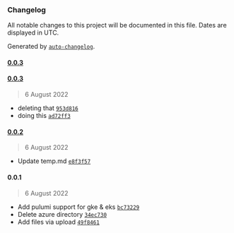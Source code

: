 ### Changelog

All notable changes to this project will be documented in this file. Dates are displayed in UTC.

Generated by [`auto-changelog`](https://github.com/CookPete/auto-changelog).

#### [0.0.3](https://github.com/ldhertert/terraform/compare/0.0.3...0.0.3)

#### [0.0.3](https://github.com/ldhertert/terraform/compare/0.0.2...0.0.3)

> 6 August 2022

- deleting that [`953d816`](https://github.com/ldhertert/terraform/commit/953d816cf608bd54a5b1bf7d1fc2e6f6bd8bc318)
- doing this [`ad72ff3`](https://github.com/ldhertert/terraform/commit/ad72ff366286f7ef790e9a9d8452f599219f5999)

#### [0.0.2](https://github.com/ldhertert/terraform/compare/0.0.1...0.0.2)

> 6 August 2022

- Update temp.md [`e8f3f57`](https://github.com/ldhertert/terraform/commit/e8f3f5785a52c986f5bfca8c393067d964939819)

#### 0.0.1

> 6 August 2022

- Add pulumi support for gke & eks [`bc73229`](https://github.com/ldhertert/terraform/commit/bc73229f44c54e9b403047a1eeb26da64479c91e)
- Delete azure directory [`34ec730`](https://github.com/ldhertert/terraform/commit/34ec730192bfb69cb052b83281a11a9b87aee6f3)
- Add files via upload [`49f8461`](https://github.com/ldhertert/terraform/commit/49f84612020d6dbf9864f94190ba6f43026ade81)
